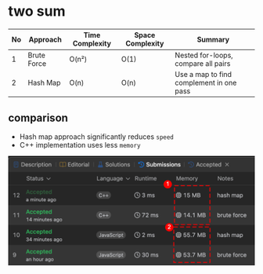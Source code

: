 # two sum

| No  | Approach    | Time Complexity | Space Complexity | Summary                                  |
| --- | ----------- | --------------- | ---------------- | ---------------------------------------- |
| 1   | Brute Force | O(n²)           | O(1)             | Nested for-loops, compare all pairs      |
| 2   | Hash Map    | O(n)            | O(n)             | Use a map to find complement in one pass |

## comparison

- Hash map approach significantly reduces `speed`
- C++ implementation uses less `memory`

![result of 4](image.png)
